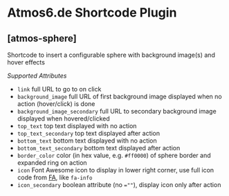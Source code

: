 # Atmos6.de Shortcode Plugin

## [atmos-sphere]

Shortcode to insert a configurable sphere with background image(s) and
hover effects

*Supported Attributes*

- `link` full URL to go to on click
- `background_image` full URL of first background image displayed when
no action (hover/click) is done
- `background_image_secondary` full URL to secondary background image
displayed when hovered/clicked
- `top_text` top text displayed with no action
- `top_text_secondary` top text displayed after action
- `bottom_text` bottom text displayed with no action
- `bottom_text_secondary` bottom text displayed after action
- `border_color` color (in hex value, e.g. `#ff0000`) of sphere border
and expanded ring on action
- `icon` Font Awesome icon to display in lower right corner, use full
icon code from [FA](http://fontawesome.io/icons/), like `fa-info`
- `icon_secondary` boolean attribute (no `=""`), display icon only after
action